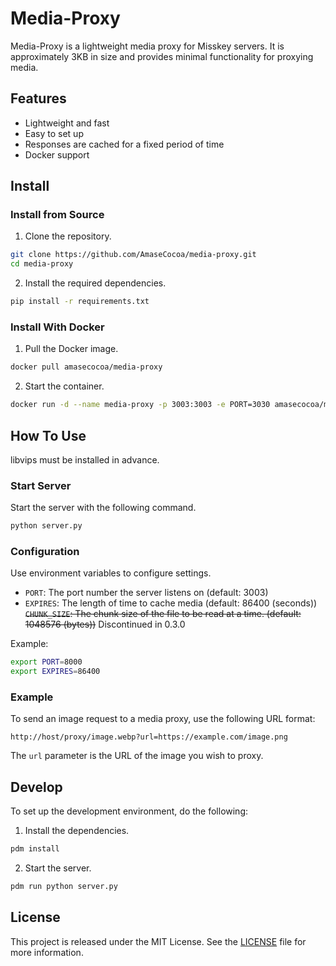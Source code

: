 # Media-Proxy
Media-Proxy is a lightweight media proxy for Misskey servers. It is approximately 3KB in size and provides minimal functionality for proxying media.

## Features

- Lightweight and fast
- Easy to set up
- Responses are cached for a fixed period of time
- Docker support

## Install
### Install from Source 

1. Clone the repository.
```sh
git clone https://github.com/AmaseCocoa/media-proxy.git
cd media-proxy
```

2. Install the required dependencies.
```sh
pip install -r requirements.txt
```

### Install With Docker 

1. Pull the Docker image.
```sh
docker pull amasecocoa/media-proxy
```

2. Start the container.
```sh
docker run -d --name media-proxy -p 3003:3003 -e PORT=3030 amasecocoa/media-proxy:latest
```

## How To Use
libvips must be installed in advance.

### Start Server

Start the server with the following command.

```sh
python server.py
````

### Configuration

Use environment variables to configure settings.

- `PORT`: The port number the server listens on (default: 3003)
- `EXPIRES`: The length of time to cache media (default: 86400 (seconds))
~~`CHUNK_SIZE`: The chunk size of the file to be read at a time. (default: 1048576 (bytes))~~ Discontinued in 0.3.0

Example:

```sh
export PORT=8000
export EXPIRES=86400
```

### Example

To send an image request to a media proxy, use the following URL format:
```
http://host/proxy/image.webp?url=https://example.com/image.png
```

The `url` parameter is the URL of the image you wish to proxy.

## Develop

To set up the development environment, do the following: 

1. Install the dependencies.
```sh
pdm install
``` 

2. Start the server.
```sh
pdm run python server.py
```

## License

This project is released under the MIT License. See the [LICENSE](LICENSE) file for more information.